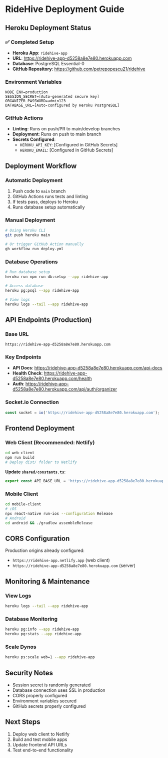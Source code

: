 # RideHive Deployment Guide

## Heroku Deployment Status

### ✅ Completed Setup
- **Heroku App**: `ridehive-app` 
- **URL**: https://ridehive-app-d5258a8e7e80.herokuapp.com
- **Database**: PostgreSQL Essential-0
- **GitHub Repository**: https://github.com/petrepopescu21/ridehive

### Environment Variables
```
NODE_ENV=production
SESSION_SECRET=[Auto-generated secure key]
ORGANIZER_PASSWORD=admin123
DATABASE_URL=[Auto-configured by Heroku PostgreSQL]
```

### GitHub Actions
- **Linting**: Runs on push/PR to main/develop branches
- **Deployment**: Runs on push to main branch
- **Secrets Configured**: 
  - `HEROKU_API_KEY`: [Configured in GitHub Secrets]
  - `HEROKU_EMAIL`: [Configured in GitHub Secrets]

## Deployment Workflow

### Automatic Deployment
1. Push code to `main` branch
2. GitHub Actions runs tests and linting
3. If tests pass, deploys to Heroku
4. Runs database setup automatically

### Manual Deployment
```bash
# Using Heroku CLI
git push heroku main

# Or trigger GitHub Action manually
gh workflow run deploy.yml
```

### Database Operations
```bash
# Run database setup
heroku run npm run db:setup --app ridehive-app

# Access database
heroku pg:psql --app ridehive-app

# View logs
heroku logs --tail --app ridehive-app
```

## API Endpoints (Production)

### Base URL
```
https://ridehive-app-d5258a8e7e80.herokuapp.com
```

### Key Endpoints
- **API Docs**: https://ridehive-app-d5258a8e7e80.herokuapp.com/api-docs
- **Health Check**: https://ridehive-app-d5258a8e7e80.herokuapp.com/health
- **Auth**: https://ridehive-app-d5258a8e7e80.herokuapp.com/api/auth/organizer

### Socket.io Connection
```javascript
const socket = io('https://ridehive-app-d5258a8e7e80.herokuapp.com');
```

## Frontend Deployment

### Web Client (Recommended: Netlify)
```bash
cd web-client
npm run build
# Deploy dist/ folder to Netlify
```

**Update `shared/constants.ts`**:
```typescript
export const API_BASE_URL = 'https://ridehive-app-d5258a8e7e80.herokuapp.com';
```

### Mobile Client
```bash
cd mobile-client
# iOS
npx react-native run-ios --configuration Release
# Android  
cd android && ./gradlew assembleRelease
```

## CORS Configuration
Production origins already configured:
- `https://ridehive-app.netlify.app` (web client)
- `https://ridehive-app-d5258a8e7e80.herokuapp.com` (server)

## Monitoring & Maintenance

### View Logs
```bash
heroku logs --tail --app ridehive-app
```

### Database Monitoring
```bash
heroku pg:info --app ridehive-app
heroku pg:stats --app ridehive-app
```

### Scale Dynos
```bash
heroku ps:scale web=1 --app ridehive-app
```

## Security Notes
- Session secret is randomly generated
- Database connection uses SSL in production
- CORS properly configured
- Environment variables secured
- GitHub secrets properly configured

## Next Steps
1. Deploy web client to Netlify
2. Build and test mobile apps
3. Update frontend API URLs
4. Test end-to-end functionality